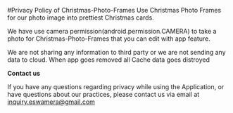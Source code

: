 #Privacy Policy of  Christmas-Photo-Frames
Use Christmas Photo Frames for our photo image into prettiest Christmas cards.

We have use camera permission(android.permission.CAMERA) to take a photo for Christmas-Photo-Frames that you can edit with app feature.

We are not sharing any information to third party or we are not sending any data to cloud. When app goes removed all Cache data goes distroyed

<b>Contact us</b>

If you have any questions regarding privacy while using the Application, or have questions about our practices, please contact us via email at inquiry.eswamera@gmail.com
